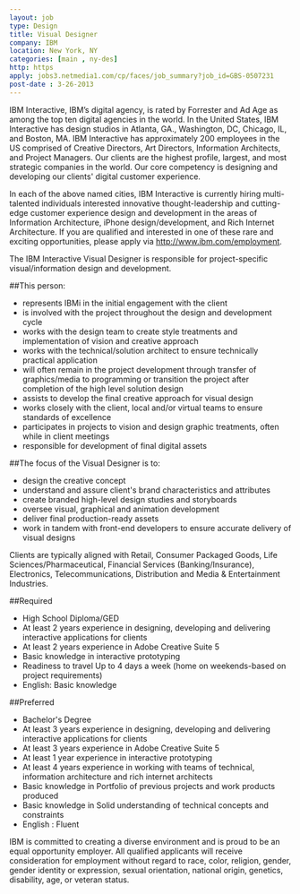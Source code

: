```yaml
---
layout: job
type: Design
title: Visual Designer
company: IBM
location: New York, NY
categories: [main , ny-des]
http: https
apply: jobs3.netmedia1.com/cp/faces/job_summary?job_id=GBS-0507231
post-date : 3-26-2013
---
```


IBM Interactive, IBM’s digital agency, is rated by Forrester and Ad Age as among the top ten digital agencies in the world. In the United States, IBM Interactive has design studios in Atlanta, GA., Washington, DC, Chicago, IL, and Boston, MA. IBM Interactive has approximately 200 employees in the US comprised of Creative Directors, Art Directors, Information Architects, and Project Managers. Our clients are the highest profile, largest, and most strategic companies in the world. Our core competency is designing and developing our clients' digital customer experience.

In each of the above named cities, IBM Interactive is currently hiring multi-talented individuals interested innovative thought-leadership and cutting-edge customer experience design and development in the areas of Information Architecture, iPhone design/development, and Rich Internet Architecture. If you are qualified and interested in one of these rare and exciting opportunities, please apply via <http://www.ibm.com/employment>.

The IBM Interactive Visual Designer is responsible for project-specific visual/information design and development. 

##This person:

* represents IBMi in the initial engagement with the client
* is involved with the project throughout the design and development cycle
* works with the design team to create style treatments and implementation of vision and creative approach
* works with the technical/solution architect to ensure technically practical application
* will often remain in the project development through transfer of graphics/media to programming or transition the project after completion of the high level solution design
* assists to develop the final creative approach for visual design
* works closely with the client, local and/or virtual teams to ensure standards of excellence
* participates in projects to vision and design graphic treatments, often while in client meetings
* responsible for development of final digital assets

##The focus of the Visual Designer is to:

* design the creative concept
* understand and assure client's brand characteristics and attributes
* create branded high-level design studies and storyboards
* oversee visual, graphical and animation development
* deliver final production-ready assets
* work in tandem with front-end developers to ensure accurate delivery of visual designs

Clients are typically aligned with Retail, Consumer Packaged Goods, Life Sciences/Pharmaceutical, Financial Services (Banking/Insurance), Electronics, Telecommunications, Distribution and Media & Entertainment Industries.

##Required

* High School Diploma/GED
* At least 2 years experience in designing, developing and delivering interactive applications for clients
* At least 2 years experience in Adobe Creative Suite 5
* Basic knowledge in interactive prototyping
* Readiness to travel Up to 4 days a week (home on weekends-based on project requirements)
* English: Basic knowledge

##Preferred

* Bachelor's Degree
* At least 3 years experience in designing, developing and delivering interactive applications for clients
* At least 3 years experience in Adobe Creative Suite 5
* At least 1 year experience in interactive prototyping
* At least 4 years experience in working with teams of technical, information architecture and rich internet architects
* Basic knowledge in Portfolio of previous projects and work products produced
* Basic knowledge in Solid understanding of technical concepts and constraints
* English : Fluent

 
IBM is committed to creating a diverse environment and is proud to be an equal opportunity employer. All qualified applicants will receive consideration for employment without regard to race, color, religion, gender, gender identity or expression, sexual orientation, national origin, genetics, disability, age, or veteran status.